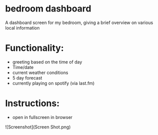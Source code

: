 # bedroom dashboard
A dashboard screen for my bedroom, giving a brief overview on various local information

# Functionality:
- greeting based on the time of day
- Time/date
- current weather conditions
- 5 day forecast
- currently playing on spotify (via last.fm)

# Instructions:
- open in fullscreen in browser

![Screenshot](Screen Shot.png)
